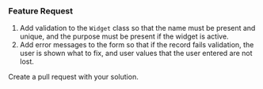 ### Feature Request

1. Add validation to the `Widget` class so that the name must be present and unique, and the purpose must be present if the widget is active.
1. Add error messages to the form so that if the record fails validation, the user is shown what to fix, and user values that the user entered are not lost.

Create a pull request with your solution.
